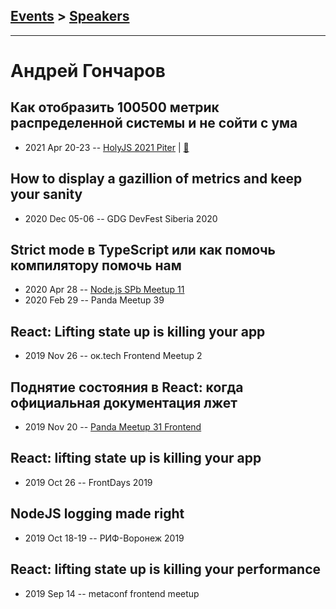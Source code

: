 ## [Events](../README.md) > [Speakers](../speakers.md)
---

# Андрей Гончаров

## Как отобразить 100500 метрик распределенной системы и не сойти с ума
- 2021 Apr 20-23 -- [HolyJS 2021 Piter](https://youtu.be/EhjJOZRDAA4)  | [:notebook:](https://assets.ctfassets.net/nn534z2fqr9f/7D0k41NS76hllImdjQktoL/800b8d60981b7dcf35f9a54e6c4b1c1b/Andrey_Goncharov_Kak_otobrazit_100500_metrik_raspredelennoy_sistemy_i_ne_soyti_s_uma_2021_04_19_22_42_51.pdf)  
## How to display a gazillion of metrics and keep your sanity
- 2020 Dec 05-06 -- GDG DevFest Siberia 2020    
## Strict mode в TypeScript или как помочь компилятору помочь нам
- 2020 Apr 28 -- [Node.js SPb Meetup 11](https://www.youtube.com/watch?v=WQpnlpxYhaU)    
- 2020 Feb 29 -- Panda Meetup 39    
## React: Lifting state up is killing your app
- 2019 Nov 26 -- ок.tech Frontend Meetup 2    
## Поднятие состояния в React: когда официальная документация лжет
- 2019 Nov 20 -- [Panda Meetup 31 Frontend](https://www.youtube.com/watch?v=xFQf7ULcaT8)    
## React: lifting state up is killing your app
- 2019 Oct 26 -- FrontDays 2019    
## NodeJS logging made right
- 2019 Oct 18-19 -- РИФ-Воронеж 2019    
## React: lifting state up is killing your performance
- 2019 Sep 14 -- metaconf frontend meetup    

